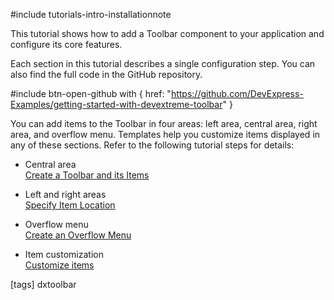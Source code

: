 #include tutorials-intro-installationnote

This tutorial shows how to add a Toolbar component to your application and configure its core features.

<div class="simulator-desktop-container" data-view="/Content/Applications/25_1/GettingStartedWith/Toolbar/index.html, /Content/Applications/25_1/GettingStartedWith/Toolbar/index.js, /Content/Applications/25_1/GettingStartedWith/Toolbar/index.css"></div>

Each section in this tutorial describes a single configuration step. You can also find the full code in the GitHub repository.

#include btn-open-github with {
    href: "https://github.com/DevExpress-Examples/getting-started-with-devextreme-toolbar"
}

You can add items to the Toolbar in four areas: left area, central area, right area, and overflow menu. Templates help you customize items displayed in any of these sections. Refer to the following tutorial steps for details:

- Central area   
[Create a Toolbar and its Items](/concepts/05%20UI%20Components/Toolbar/00%20Getting%20Started%20with%20Toolbar/05%20Create%20a%20Toolbar%20and%20its%20Items.md '/Documentation/Guide/UI_Components/Toolbar/Getting_Started_with_Toolbar/#Create_a_Toolbar_and_its_Items')

- Left and right areas   
[Specify Item Location](/concepts/05%20UI%20Components/Toolbar/00%20Getting%20Started%20with%20Toolbar/10%20Specify%20Item%20Location.md '/Documentation/Guide/UI_Components/Toolbar/Getting_Started_with_Toolbar/#Specify_Item_Location')

- Overflow menu   
[Create an Overflow Menu](/concepts/05%20UI%20Components/Toolbar/00%20Getting%20Started%20with%20Toolbar/20%20Create%20an%20Overflow%20Menu.md '/Documentation/Guide/UI_Components/Toolbar/Getting_Started_with_Toolbar/#Create_an_Overflow_Menu')

- Item customization   
[Customize items](/concepts/05%20UI%20Components/Toolbar/00%20Getting%20Started%20with%20Toolbar/15%20Customize%20Items.md '/Documentation/Guide/UI_Components/Toolbar/Getting_Started_with_Toolbar/#Customize_Items')

[tags] dxtoolbar
